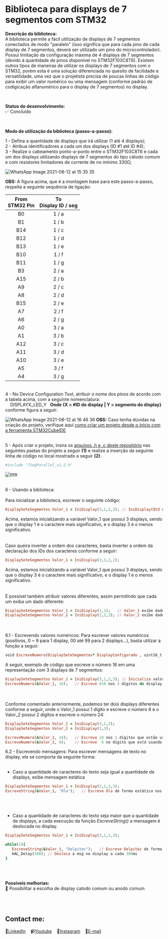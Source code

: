 # Biblioteca para displays de 7 segmentos com STM32

**Descrição da biblioteca:**<br>
A biblioteca permite a fácil utilização de displays de 7 segmentos conectados de modo "paralelo" (isso significa que para cada pino de cada display de 7 segmentos, deverá ser utilizado um pino do microcontrolador). Possui limitação da configuração máxima de 4 displays de 7 segmentos (devido à quantidade de pinos disponível no STM32F103C8T6). 
Existem outros tipos de maneiras de utilizar os displays de 7 segmentos com o STM32, porém esta é uma solução diferenciada no quesito de facilidade e versatilidade, uma vez que o projetista precisa de poucas linhas de código para exibir um valor numérico ou uma mensagem (conforme padrão de codigicação alfanumérico para o display de 7 segmentos) no display.

 &nbsp;<br>

**Status do desenvolvimento:**<br>
✅ Concluído

 &nbsp;<br> 
 
**Modo de utilização da biblioteca (passo-a-passo):**

1 - Defina a quantidade de displays que irá utilizar (1 até 4 displays);&nbsp;<br>
2 - Atribua identificadores a cada um dos displays (ID #1 até ID #4);&nbsp;<br>
3 - Realize o cabeamento ponto-a-ponto entre o STM32F103C8T6 e cada um dos displays utilizando displays de 7 segmentos do tipo cátodo comum e com resistores limitadores de corrente de no mínimo 330Ω; 


![WhatsApp Image 2021-08-12 at 15 35 35](https://user-images.githubusercontent.com/58537514/129255545-6fe489da-7bc1-4a77-a6ea-4b32e0eada2c.jpeg)

**OBS:** A figura acima, que é a montagem base para este passo-a-passo, respeita a seguinte sequência de ligação:

| From<br>STM32 Pin | To<br>Display ID / seg|
| :---:   | :-: |
| B0 | 1 / a |
| B1 | 1 / b |
| B14 | 1 / c |
| B12 | 1 / d |
| B13 | 1 / e |
| B10 | 1 / f |
| B11 | 1 / g |
| B3 | 2 / a |
| A15 | 2 / b |
| A9 | 2 / c |
| A8 | 2 / d |
| B15 | 2 / e |
| A7 | 2 / f |
| A6 | 2 / g |
| A0 | 3 / a |
| A1 | 3 / b |
| A12 | 3 / c |
| A11 | 3 / d |
| A10 | 3 / e |
| A5 | 3 / f |
| A4 | 3 / g |

&nbsp;<br>
4 - No Device Configuration Tool, atribuir o nome dos pinos de acordo com a tabela acima, com a seguinte nomenclatura: <br>
&nbsp;&nbsp;&nbsp; DISPLAYX_LED_Y &nbsp; **Onde {X = #ID do display | Y = segmento do display}** conforme figura a seguir:
&nbsp;<br>

![WhatsApp Image 2021-08-12 at 16 46 36](https://user-images.githubusercontent.com/58537514/129260752-6f99b494-ab9b-45f1-8516-b368e167353d.jpeg)
**OBS:** Caso tenha dúvidas na criação do projeto, verifique aqui [como criar um projeto desde o início com a ferramenta STM32CubeIDE](https://www.youtube.com/watch?v=0UmISQhm_8k&t=338s)

&nbsp;<br>
5 - Após criar o projeto, insira os [arquivos .h e .c deste repositório](https://github.com/delpitec/C_STM32_STM32F103C8T6_BluePill_MyLibraries-main/tree/main/LibDisplay7Segmentos_Paralelo)  nas seguintes pastas do projeto a seguir **(1)** e realize a inserção da seguinte linha de código no local mostrado a seguir **(2)**:
```ruby
#include "7SegParallel_v1.2.h"
```
![ttttt](https://user-images.githubusercontent.com/58537514/129263685-3a79c01d-2cb2-4730-b981-737faac0176c.png)

&nbsp;<br>
6 - Usando a biblioteca:
&nbsp;<br>
&nbsp;<br>
Para inicializar a biblioteca, escrever o seguinte código:
```ruby
DisplaySeteSegmentos Valor_1 = IniDisplay(3,1,2,3); // IniDisplay(Qtd de displays , Caractere mais significativo,...,Cacactere menos significativo)
```
Acima, estamos inicializando a variável Valor_1 que possui 3 displays, sendo que o display 1 é o caractere mais significativo, e o display 3 é o menos significativo.
&nbsp;<br>
&nbsp;<br>
&nbsp;<br>
Caso queira inverter a ordem dos caracteres, basta inverter a ordem da declaração dos IDs dos caracteres conforme a seguir:
```ruby
DisplaySeteSegmentos Valor_1 = IniDisplay(3,3,2,1);
```
Acima, estamos inicializando a variável Valor_1 que possui 3 displays, sendo que o display 3 é o caractere mais significativo, e o display 1 é o menos significativo.
&nbsp;<br>
&nbsp;<br>
&nbsp;<br>
É possível também atribuir valores diferentes, assim permitindo que cada um exiba um dado diferente:
```ruby
DisplaySeteSegmentos Valor_1 = IniDisplay(1,1);   // Valor_1 exibe dado com uma unidade no display ID #1
DisplaySeteSegmentos Valor_2 = IniDisplay(2,2,3); // Valor_2 exibe dado com duas unidades nos displays ID #2 e ID #3
```
&nbsp;<br>
&nbsp;<br>
6.1 - Escrevendo valores numéricos:
Para escrever valores numéricos (positivos, 0 ~ 9 para 1 display, 00 até 99 para 2 displays...), basta utilizar a função a seguir:
```ruby
void EscreveNumero(DisplaySeteSegmentos* DisplayConfigurado , uint16_t Valor);
```
A seguir, exemplo de código que escreve o número 16 em uma representação com 3 displays de 7 segmentos:
```ruby
DisplaySeteSegmentos Valor_1 = IniDisplay(3,1,2,3); // Inicializa valor com 3 dígitos
EscreveNumero(&Valor_1, 16);   // Escreve 016 nos 3 dígitos do display
```
&nbsp;<br>
&nbsp;<br>
Conforme comentado anteriormente, podemos ter dois displays diferentes conforme a seguir, onde o Valor_1 possui 1 dígito e escreve o número 8 e o Valor_2 possui 2 dígitos e escreve o número 24:
```ruby
DisplaySeteSegmentos Valor_1 = IniDisplay(3,1,2);
DisplaySeteSegmentos Valor_2 = IniDisplay(1,3);

EscreveNumero(&Valor_1, 24);   // Escreve 24 nos 2 dígitos que estão usando os displays ID #1 e ID #2
EscreveNumero(&Valor_2, 6);    // Escreve  6 no dígito que está usando o display ID #3
```

6.2 - Escrevendo mensagens:
Para escrever mensagens de texto no display, ele se comporta da seguinte forma:
&nbsp;<br>
&nbsp;<br>
- Caso a quantidade de caracteres do texto seja igual a quantidade de displays, exibe mensagem estática
```ruby
DisplaySeteSegmentos Valor_1 = IniDisplay(3,1,2,3);
EscreveString(&Valor_1, "Ola");   // Escreve Ola de forma estática nos 3 displays de 7 segmentos
```

&nbsp;<br>
&nbsp;<br>
- Caso a quantidade de caracteres do texto seja maior que a quantidade de displays, a cada execução da função *EscreveString()* a mensagem é deslocada no display.
```ruby
DisplaySeteSegmentos Valor_1 = IniDisplay(3,1,2,3);

while(1){
   EscreveString(&Valor_1, "Delpitec");   // Escreve Delpitec de forma dinâmica nos 3 displays de 7 segmentos a cada execução da função
   HAL_Delay(300); // Desloca a msg no display a cada 300ms
}
```
&nbsp;<br><br>

**Possíveis melhorias:**
&nbsp;<br>
🎯 Possibilitar a escolha de display catodo comum ou anodo comum

 &nbsp;<br><br> 

## Contact me:
💼[LinkedIn](https://br.linkedin.com/in/rafaeldelpino)&nbsp;&nbsp;&nbsp;
📹[Youtube](https://www.youtube.com/delpitec)&nbsp;&nbsp;&nbsp;
📸[Instagram](https://www.instagram.com/delpitec_/)&nbsp;&nbsp;&nbsp;
📧[E-mail](delpitec@gmail.com)&nbsp;&nbsp;&nbsp;
